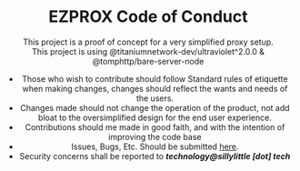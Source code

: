 <center>

# EZPROX Code of Conduct

This project is a proof of concept for a very simplified proxy setup. \
This project is using @titaniumnetwork-dev/ultraviolet^2.0.0 & @tomphttp/bare-server-node

- Those who wish to contribute should follow Standard rules of etiquette when making changes, changes should reflect the wants and needs of the users.
- Changes made should not change the operation of the product, not add bloat to the oversimplified design for the end user experience.
- Contributions should me made in good faith, and with the intention of improving the code base
- Issues, Bugs, Etc. Should be submitted [here](https://github.com/kiyarose/SillyLittleFiles/issues/new/choose).
- Security concerns shall be reported to **_technology@sillylittle \[dot] tech_**

</center>
